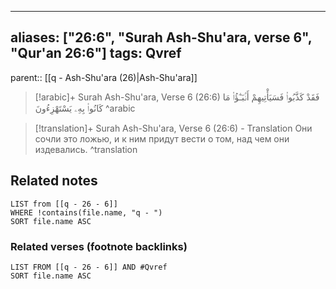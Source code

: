 
---
aliases: ["26:6", "Surah Ash-Shu'ara, verse 6", "Qur'an 26:6"]
tags: Qvref
---

parent:: [[q - Ash-Shu'ara (26)|Ash-Shu'ara]]

> [!arabic]+ Surah Ash-Shu'ara, Verse 6 (26:6)
> <span class="quran-arabic">فَقَدْ كَذَّبُوا۟ فَسَيَأْتِيهِمْ أَنۢبَـٰٓؤُا۟ مَا كَانُوا۟ بِهِۦ يَسْتَهْزِءُونَ</span>
^arabic

> [!translation]+ Surah Ash-Shu'ara, Verse 6 (26:6) - Translation
> Они сочли это ложью, и к ним придут вести о том, над чем они издевались.
^translation



## Related notes
```dataview
LIST from [[q - 26 - 6]]
WHERE !contains(file.name, "q - ")
SORT file.name ASC
```

### Related verses (footnote backlinks)
```dataview
LIST FROM [[q - 26 - 6]] AND #Qvref
SORT file.name ASC
```


